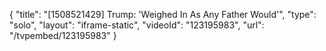 {
    "title": "[1508521429] Trump: 'Weighed In As Any Father Would'",
    "type": "solo",
    "layout": "iframe-static",
    "videoId": "123195983",
    "url": "\/tvpembed\/123195983"
}